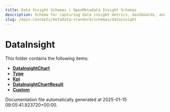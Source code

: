 ```yaml
---
title: Data Insight Schemas | OpenMetadata Insight Schemas
description: Schema for capturing data insight metrics, dashboards, and performance analytics across data assets and teams.
slug: /main-concepts/metadata-standard/schemas/datainsight
---
```


# DataInsight

This folder contains the following items:

- [**DataInsightChart**](/main-concepts/metadata-standard/schemas/datainsight/datainsightchart)
- [**Type**](/main-concepts/metadata-standard/schemas/datainsight/type)
- [**Kpi**](/main-concepts/metadata-standard/schemas/datainsight/kpi)
- [**DataInsightChartResult**](/main-concepts/metadata-standard/schemas/datainsight/datainsightchartresult)
- [**Custom**](/main-concepts/metadata-standard/schemas/datainsight/custom)


Documentation file automatically generated at 2025-01-15 09:05:41.923720+00:00.
